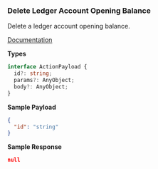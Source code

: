 ### Delete Ledger Account Opening Balance

Delete a ledger account opening balance.

[Documentation](https://developer.sage.com/accounting/reference/opening-balances/#tag/Ledger-Account-Opening-Balances/operation/deleteLedgerAccountOpeningBalancesKey)

**Types**

```ts
interface ActionPayload {
  id?: string;
  params?: AnyObject;
  body?: AnyObject;
}
```

**Sample Payload**

```json
{
  "id": "string"
}
```

**Sample Response**

```json
null
```

